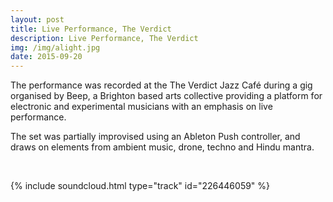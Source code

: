 ```yaml
---
layout: post
title: Live Performance, The Verdict
description: Live Performance, The Verdict
img: /img/alight.jpg
date: 2015-09-20
---
```


The performance was recorded at the The Verdict Jazz Café during a gig organised by Beep, a Brighton based arts collective providing a platform for electronic and experimental musicians with an emphasis on live performance.

The set was partially improvised using an Ableton Push controller, and draws on elements from ambient music, drone, techno and Hindu mantra.

<br />

{% include soundcloud.html type="track" id="226446059" %}
